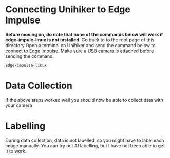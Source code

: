 # Connecting Unihiker to Edge Impulse
**Before moving on, do note that none of the commands below will work if edge-impule-linux is not installed**. Go back to to the root page of this directory
Open a terminal on Unihiker and send the command below to connect to Edge Impulse. Make sure a USB camera is attached before sending the command.

```
edge-impulse-linux
```
# Data Collection
If the above steps worked well you should now be able to collect data with your camera

# Labelling
During data collection, data is not labelled, so you might have to label each image manually. You can try out AI labelling, but I have not been able to get it to work.





